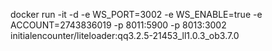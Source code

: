 docker run -it -d -e WS_PORT=3002 -e WS_ENABLE=true -e ACCOUNT=2743836019 -p 8011:5900 -p 8013:3002 initialencounter/liteloader:qq3.2.5-21453_ll1.0.3_ob3.7.0